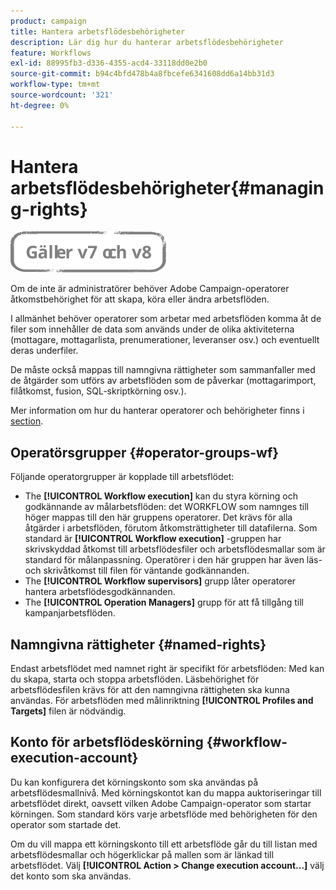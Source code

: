 ```yaml
---
product: campaign
title: Hantera arbetsflödesbehörigheter
description: Lär dig hur du hanterar arbetsflödesbehörigheter
feature: Workflows
exl-id: 88995fb3-d336-4355-acd4-33118dd0e2b0
source-git-commit: b94c4bfd478b4a8fbcefe6341608dd6a14bb31d3
workflow-type: tm+mt
source-wordcount: '321'
ht-degree: 0%

---
```


# Hantera arbetsflödesbehörigheter{#managing-rights}

![](../../assets/common.svg)

Om de inte är administratörer behöver Adobe Campaign-operatorer åtkomstbehörighet för att skapa, köra eller ändra arbetsflöden.

I allmänhet behöver operatorer som arbetar med arbetsflöden komma åt de filer som innehåller de data som används under de olika aktiviteterna (mottagare, mottagarlista, prenumerationer, leveranser osv.) och eventuellt deras underfiler.

De måste också mappas till namngivna rättigheter som sammanfaller med de åtgärder som utförs av arbetsflöden som de påverkar (mottagarimport, filåtkomst, fusion, SQL-skriptkörning osv.).

Mer information om hur du hanterar operatorer och behörigheter finns i [section](../../platform/using/access-management.md).

## Operatörsgrupper {#operator-groups-wf}

Följande operatorgrupper är kopplade till arbetsflödet:

* The **[!UICONTROL Workflow execution]** kan du styra körning och godkännande av målarbetsflöden: det WORKFLOW som namnges till höger mappas till den här gruppens operatorer. Det krävs för alla åtgärder i arbetsflöden, förutom åtkomsträttigheter till datafilerna. Som standard är **[!UICONTROL Workflow execution]** -gruppen har skrivskyddad åtkomst till arbetsflödesfiler och arbetsflödesmallar som är standard för målanpassning. Operatörer i den här gruppen har även läs- och skrivåtkomst till filen för väntande godkännanden.
* The **[!UICONTROL Workflow supervisors]** grupp låter operatorer hantera arbetsflödesgodkännanden.
* The **[!UICONTROL Operation Managers]** grupp för att få tillgång till kampanjarbetsflöden.

## Namngivna rättigheter {#named-rights}

Endast arbetsflödet med namnet right är specifikt för arbetsflöden: Med kan du skapa, starta och stoppa arbetsflöden. Läsbehörighet för arbetsflödesfilen krävs för att den namngivna rättigheten ska kunna användas. För arbetsflöden med målinriktning **[!UICONTROL Profiles and Targets]** filen är nödvändig.

## Konto för arbetsflödeskörning {#workflow-execution-account}

Du kan konfigurera det körningskonto som ska användas på arbetsflödesmallnivå. Med körningskontot kan du mappa auktoriseringar till arbetsflödet direkt, oavsett vilken Adobe Campaign-operator som startar körningen. Som standard körs varje arbetsflöde med behörigheten för den operator som startade det.

Om du vill mappa ett körningskonto till ett arbetsflöde går du till listan med arbetsflödesmallar och högerklickar på mallen som är länkad till arbetsflödet. Välj **[!UICONTROL Action > Change execution account...]** välj det konto som ska användas.

